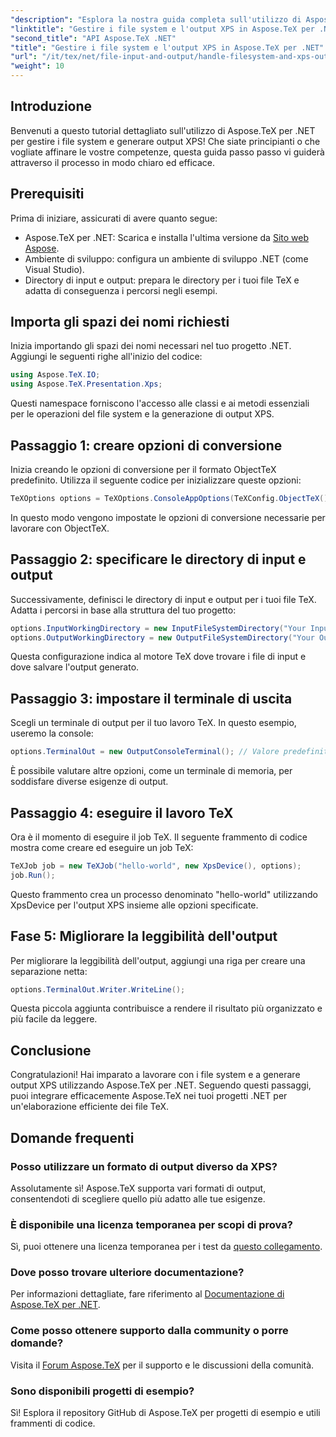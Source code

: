 ```yaml
---
"description": "Esplora la nostra guida completa sull'utilizzo di Aspose.TeX per .NET per gestire i file system e generare output XPS. Questo tutorial passo passo copre tutto, dalla configurazione dell'ambiente all'esecuzione di un processo TeX."
"linktitle": "Gestire i file system e l'output XPS in Aspose.TeX per .NET"
"second_title": "API Aspose.TeX .NET"
"title": "Gestire i file system e l'output XPS in Aspose.TeX per .NET"
"url": "/it/tex/net/file-input-and-output/handle-filesystem-and-xps-output/"
"weight": 10
---
```


## Introduzione

Benvenuti a questo tutorial dettagliato sull'utilizzo di Aspose.TeX per .NET per gestire i file system e generare output XPS! Che siate principianti o che vogliate affinare le vostre competenze, questa guida passo passo vi guiderà attraverso il processo in modo chiaro ed efficace.

## Prerequisiti

Prima di iniziare, assicurati di avere quanto segue:

- Aspose.TeX per .NET: Scarica e installa l'ultima versione da [Sito web Aspose](https://releases.aspose.com/tex/net/).
- Ambiente di sviluppo: configura un ambiente di sviluppo .NET (come Visual Studio).
- Directory di input e output: prepara le directory per i tuoi file TeX e adatta di conseguenza i percorsi negli esempi.

## Importa gli spazi dei nomi richiesti

Inizia importando gli spazi dei nomi necessari nel tuo progetto .NET. Aggiungi le seguenti righe all'inizio del codice:

```csharp
using Aspose.TeX.IO;
using Aspose.TeX.Presentation.Xps;
```

Questi namespace forniscono l'accesso alle classi e ai metodi essenziali per le operazioni del file system e la generazione di output XPS.

## Passaggio 1: creare opzioni di conversione

Inizia creando le opzioni di conversione per il formato ObjectTeX predefinito. Utilizza il seguente codice per inizializzare queste opzioni:

```csharp
TeXOptions options = TeXOptions.ConsoleAppOptions(TeXConfig.ObjectTeX());
```

In questo modo vengono impostate le opzioni di conversione necessarie per lavorare con ObjectTeX.

## Passaggio 2: specificare le directory di input e output

Successivamente, definisci le directory di input e output per i tuoi file TeX. Adatta i percorsi in base alla struttura del tuo progetto:

```csharp
options.InputWorkingDirectory = new InputFileSystemDirectory("Your Input Directory");
options.OutputWorkingDirectory = new OutputFileSystemDirectory("Your Output Directory");
```

Questa configurazione indica al motore TeX dove trovare i file di input e dove salvare l'output generato.

## Passaggio 3: impostare il terminale di uscita

Scegli un terminale di output per il tuo lavoro TeX. In questo esempio, useremo la console:

```csharp
options.TerminalOut = new OutputConsoleTerminal(); // Valore predefinito. Assegnazione arbitraria.
```

È possibile valutare altre opzioni, come un terminale di memoria, per soddisfare diverse esigenze di output.

## Passaggio 4: eseguire il lavoro TeX

Ora è il momento di eseguire il job TeX. Il seguente frammento di codice mostra come creare ed eseguire un job TeX:

```csharp
TeXJob job = new TeXJob("hello-world", new XpsDevice(), options);
job.Run();
```

Questo frammento crea un processo denominato "hello-world" utilizzando XpsDevice per l'output XPS insieme alle opzioni specificate.

## Fase 5: Migliorare la leggibilità dell'output

Per migliorare la leggibilità dell'output, aggiungi una riga per creare una separazione netta:

```csharp
options.TerminalOut.Writer.WriteLine();
```

Questa piccola aggiunta contribuisce a rendere il risultato più organizzato e più facile da leggere.

## Conclusione

Congratulazioni! Hai imparato a lavorare con i file system e a generare output XPS utilizzando Aspose.TeX per .NET. Seguendo questi passaggi, puoi integrare efficacemente Aspose.TeX nei tuoi progetti .NET per un'elaborazione efficiente dei file TeX.

## Domande frequenti

### Posso utilizzare un formato di output diverso da XPS?

Assolutamente sì! Aspose.TeX supporta vari formati di output, consentendoti di scegliere quello più adatto alle tue esigenze.

### È disponibile una licenza temporanea per scopi di prova?

Sì, puoi ottenere una licenza temporanea per i test da [questo collegamento](https://purchase.conholdate.com/temporary-license/).

### Dove posso trovare ulteriore documentazione?

Per informazioni dettagliate, fare riferimento al [Documentazione di Aspose.TeX per .NET](https://reference.aspose.com/tex/net/).

### Come posso ottenere supporto dalla community o porre domande?

Visita il [Forum Aspose.TeX](https://forum.aspose.com/c/tex/47) per il supporto e le discussioni della comunità.

### Sono disponibili progetti di esempio?

Sì! Esplora il repository GitHub di Aspose.TeX per progetti di esempio e utili frammenti di codice.